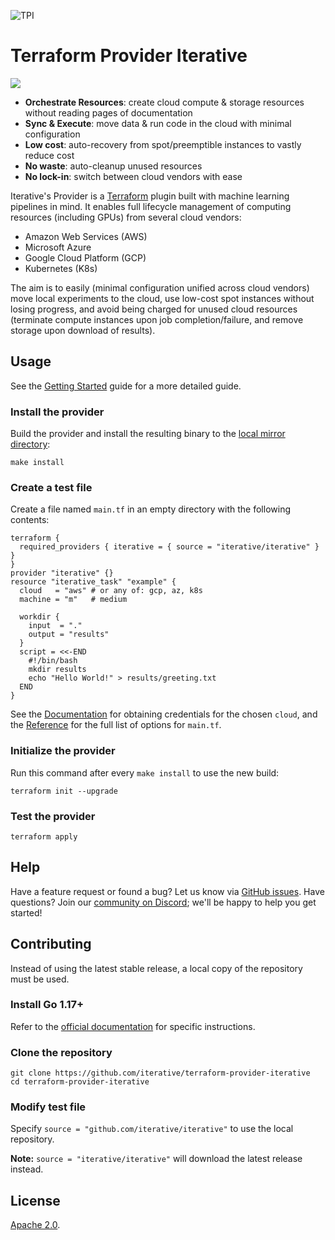 ![TPI](https://static.iterative.ai/img/cml/banner-terraform.png)

# Terraform Provider Iterative

[![](https://img.shields.io/badge/-documentation-5c4ee5?logo=terraform)](https://registry.terraform.io/providers/iterative/iterative/latest/docs)

- **Orchestrate Resources**: create cloud compute & storage resources without reading pages of documentation
- **Sync & Execute**: move data & run code in the cloud with minimal configuration
- **Low cost**: auto-recovery from spot/preemptible instances to vastly reduce cost
- **No waste**: auto-cleanup unused resources
- **No lock-in**: switch between cloud vendors with ease

Iterative's Provider is a [Terraform](https://terraform.io) plugin built with machine learning pipelines in mind. It enables full lifecycle management of computing resources (including GPUs) from several cloud vendors:

- Amazon Web Services (AWS)
- Microsoft Azure
- Google Cloud Platform (GCP)
- Kubernetes (K8s)

The aim is to easily (minimal configuration unified across cloud vendors) move local experiments to the cloud, use low-cost spot instances without losing progress, and avoid being charged for unused cloud resources (terminate compute instances upon job completion/failure, and remove storage upon download of results).

## Usage

See the [Getting Started](https://registry.terraform.io/providers/iterative/iterative/latest/docs/guides/getting-started) guide for a more detailed guide.

### Install the provider

Build the provider and install the resulting binary to the [local mirror directory](https://www.terraform.io/docs/cli/config/config-file.html#implied-local-mirror-directories):

```console
make install
```

### Create a test file

Create a file named `main.tf` in an empty directory with the following contents:

```hcl
terraform {
  required_providers { iterative = { source = "iterative/iterative" } }
}
provider "iterative" {}
resource "iterative_task" "example" {
  cloud   = "aws" # or any of: gcp, az, k8s
  machine = "m"   # medium

  workdir {
    input  = "."
    output = "results"
  }
  script = <<-END
    #!/bin/bash
    mkdir results
    echo "Hello World!" > results/greeting.txt
  END
}
```

See the [Documentation](https://registry.terraform.io/providers/iterative/iterative/latest/docs) for obtaining credentials for the chosen `cloud`, and the [Reference](https://registry.terraform.io/providers/iterative/iterative/latest/docs/resources/task) for the full list of options for `main.tf`.

### Initialize the provider

Run this command after every `make install` to use the new build:

```console
terraform init --upgrade
```

### Test the provider

```console
terraform apply
```

## Help

Have a feature request or found a bug? Let us know via [GitHub issues](https://github.com/iterative/terraform-provider-iterative/issues). Have questions? Join our [community on Discord](https://discord.gg/bzA6uY7); we'll be happy to help you get started!

## Contributing

Instead of using the latest stable release, a local copy of the repository must be used.

### Install Go 1.17+

Refer to the [official documentation](https://golang.org/doc/install) for specific instructions.

### Clone the repository

```console
git clone https://github.com/iterative/terraform-provider-iterative
cd terraform-provider-iterative
```

### Modify test file

Specify `source = "github.com/iterative/iterative"` to use the local repository.

**Note:** `source = "iterative/iterative"` will download the latest release instead.

## License

[Apache 2.0](https://github.com/iterative/terraform-provider-iterative/blob/master/LICENSE).
